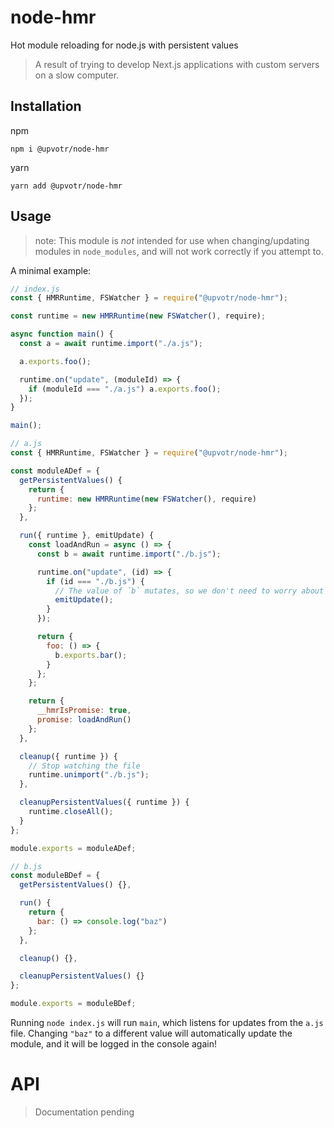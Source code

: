 # node-hmr

Hot module reloading for node.js with persistent values

> A result of trying to develop Next.js applications with custom servers on a slow computer.

## Installation

npm

```
npm i @upvotr/node-hmr
```

yarn

```
yarn add @upvotr/node-hmr
```

## Usage

> note: This module is _not_ intended for use when changing/updating modules in `node_modules`, and will not work correctly if you attempt to.

A minimal example:

```js
// index.js
const { HMRRuntime, FSWatcher } = require("@upvotr/node-hmr");

const runtime = new HMRRuntime(new FSWatcher(), require);

async function main() {
  const a = await runtime.import("./a.js");

  a.exports.foo();

  runtime.on("update", (moduleId) => {
    if (moduleId === "./a.js") a.exports.foo();
  });
}

main();

// a.js
const { HMRRuntime, FSWatcher } = require("@upvotr/node-hmr");

const moduleADef = {
  getPersistentValues() {
    return {
      runtime: new HMRRuntime(new FSWatcher(), require)
    };
  },

  run({ runtime }, emitUpdate) {
    const loadAndRun = async () => {
      const b = await runtime.import("./b.js");

      runtime.on("update", (id) => {
        if (id === "./b.js") {
          // The value of `b` mutates, so we don't need to worry about actually changing the exports.
          emitUpdate();
        }
      });

      return {
        foo: () => {
          b.exports.bar();
        }
      };
    };

    return {
      __hmrIsPromise: true,
      promise: loadAndRun()
    };
  },

  cleanup({ runtime }) {
    // Stop watching the file
    runtime.unimport("./b.js");
  },

  cleanupPersistentValues({ runtime }) {
    runtime.closeAll();
  }
};

module.exports = moduleADef;

// b.js
const moduleBDef = {
  getPersistentValues() {},

  run() {
    return {
      bar: () => console.log("baz")
    };
  },

  cleanup() {},

  cleanupPersistentValues() {}
};

module.exports = moduleBDef;
```

Running `node index.js` will run `main`, which listens for updates from the `a.js` file. Changing `"baz"` to a different value will automatically update the module, and it will be logged in the console again!

# API

> Documentation pending
